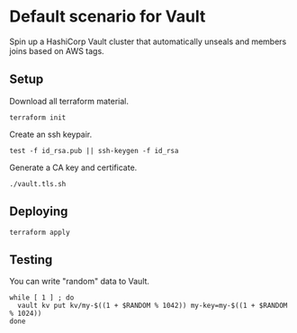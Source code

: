 # Default scenario for Vault

Spin up a HashiCorp Vault cluster that automatically unseals and members joins based on AWS tags.

## Setup

Download all terraform material.

```shell
terraform init
```

Create an ssh keypair.

```shell
test -f id_rsa.pub || ssh-keygen -f id_rsa
```

Generate a CA key and certificate.

```shell
./vault.tls.sh
```

## Deploying

```shell
terraform apply
```

## Testing

You can write "random" data to Vault.

```shell
while [ 1 ] ; do
  vault kv put kv/my-$((1 + $RANDOM % 1042)) my-key=my-$((1 + $RANDOM % 1024))
done
```
